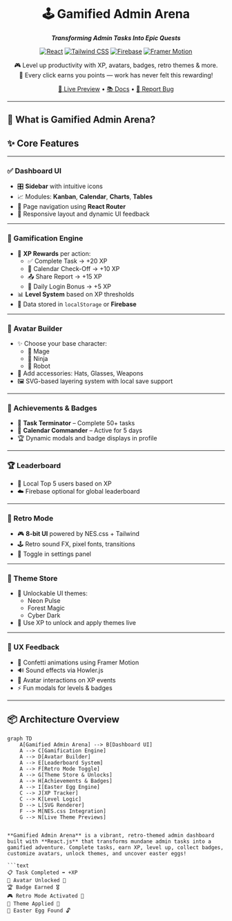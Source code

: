 <div align="center">

# 🕹️ Gamified Admin Arena  
**_Transforming Admin Tasks Into Epic Quests_**

[![React](https://img.shields.io/badge/React-18-61DAFB?style=for-the-badge&logo=react)](https://reactjs.org/)
[![Tailwind CSS](https://img.shields.io/badge/TailwindCSS-3.0-38B2AC?style=for-the-badge&logo=tailwind-css)](https://tailwindcss.com/)
[![Firebase](https://img.shields.io/badge/Firebase-Beta-FFCA28?style=for-the-badge&logo=firebase)](https://firebase.google.com/)
[![Framer Motion](https://img.shields.io/badge/FramerMotion-5.5-black?style=for-the-badge&logo=framer)](https://www.framer.com/motion/)

🎮 Level up productivity with XP, avatars, badges, retro themes & more.  
👾 Every click earns you points — work has never felt this rewarding!

[🚀 Live Preview](https://your-live-demo-link.com) • [📚 Docs](https://your-docs-link.com) • [🐛 Report Bug](https://github.com/yourrepo/issues)

</div>

---

## 🔮 What is Gamified Admin Arena?

## ✨ Core Features

---

### ✅ Dashboard UI

- 🎛️ **Sidebar** with intuitive icons  
- 📈 Modules: **Kanban**, **Calendar**, **Charts**, **Tables**  
- 🔁 Page navigation using **React Router**  
- 🧪 Responsive layout and dynamic UI feedback  

---

### 🧠 Gamification Engine

- 🧮 **XP Rewards** per action:
  - ✅ Complete Task → +20 XP  
  - 📅 Calendar Check-Off → +10 XP  
  - 📤 Share Report → +15 XP  
  - 🔐 Daily Login Bonus → +5 XP  
- 📊 **Level System** based on XP thresholds  
- 💾 Data stored in `localStorage` or **Firebase**  

---

### 🧍 Avatar Builder

- ✨ Choose your base character:
  - 🧙 Mage  
  - 🥷 Ninja  
  - 🤖 Robot  
- 🎩 Add accessories: Hats, Glasses, Weapons  
- 🖼️ SVG-based layering system with local save support  

---

### 🏅 Achievements & Badges

- 🎯 **Task Terminator** – Complete 50+ tasks  
- 📅 **Calendar Commander** – Active for 5 days  
- 🏆 Dynamic modals and badge displays in profile  

---

### 🏆 Leaderboard

- 📍 Local Top 5 users based on XP  
- ☁️ Firebase optional for global leaderboard  

---

### 👾 Retro Mode

- 🎮 **8-bit UI** powered by NES.css + Tailwind  
- 🕹️ Retro sound FX, pixel fonts, transitions  
- 🧲 Toggle in settings panel  

---

### 🎨 Theme Store

- 🌈 Unlockable UI themes:
  - Neon Pulse  
  - Forest Magic  
  - Cyber Dark  
- 💸 Use XP to unlock and apply themes live  

---

### 💬 UX Feedback

- 🎉 Confetti animations using Framer Motion  
- 🔊 Sound effects via Howler.js  
- 🧍 Avatar interactions on XP events  
- ⚡ Fun modals for levels & badges  
---

## 📦 Architecture Overview

```mermaid
graph TD
    A[Gamified Admin Arena] --> B[Dashboard UI]
    A --> C[Gamification Engine]
    A --> D[Avatar Builder]
    A --> E[Leaderboard System]
    A --> F[Retro Mode Toggle]
    A --> G[Theme Store & Unlocks]
    A --> H[Achievements & Badges]
    A --> I[Easter Egg Engine]
    C --> J[XP Tracker]
    C --> K[Level Logic]
    D --> L[SVG Renderer]
    F --> M[NES.css Integration]
    G --> N[Live Theme Previews]


**Gamified Admin Arena** is a vibrant, retro-themed admin dashboard built with **React.js** that transforms mundane admin tasks into a gamified adventure. Complete tasks, earn XP, level up, collect badges, customize avatars, unlock themes, and uncover easter eggs!

```text
📋 Task Completed ➡️ +XP  
🧍 Avatar Unlocked 🎩  
🏆 Badge Earned 🎖️  
🎮 Retro Mode Activated 👾  
🌈 Theme Applied 🎨  
🥚 Easter Egg Found 🔓  
